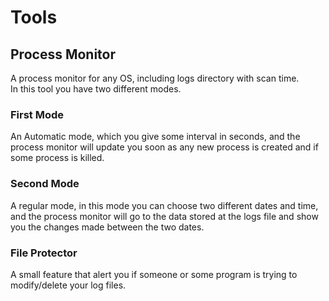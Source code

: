 # Tools
## Process Monitor  
A process monitor for any OS, including logs directory with scan time.  
In this tool you have two different modes.  
  ### First Mode  
  An Automatic mode, which you give some interval in seconds, and the process monitor will update you soon as any new process is created and if some process is killed.  
  ### Second Mode  
  A regular mode, in this mode you can choose two different dates and time, and the process monitor will go to the data stored at the logs file and show you the changes made between the two dates.
    
   ### File Protector
   A small feature that alert you if someone or some program is trying to modify/delete your log files.
